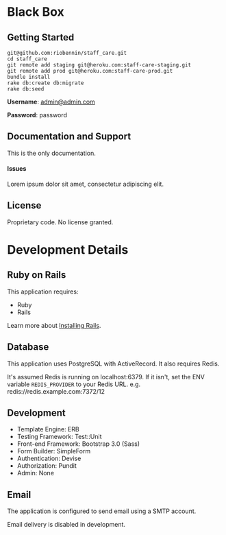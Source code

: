 Black Box
=========

Getting Started
---------------

```
git@github.com:riobennin/staff_care.git
cd staff_care
git remote add staging git@heroku.com:staff-care-staging.git
git remote add prod git@heroku.com:staff-care-prod.git
bundle install
rake db:create db:migrate
rake db:seed
```

**Username**: admin@admin.com

**Password**: password

Documentation and Support
-------------------------

This is the only documentation.

#### Issues

Lorem ipsum dolor sit amet, consectetur adipiscing elit.


License
-------

Proprietary code.  No license granted.


Development Details
===================

Ruby on Rails
-------------

This application requires:

-   Ruby
-   Rails

Learn more about [Installing Rails](http://railsapps.github.io/installing-rails.html).

Database
--------

This application uses PostgreSQL with ActiveRecord.  It also requires Redis.

It's assumed Redis is running on localhost:6379.
If it isn't, set the ENV variable `REDIS_PROVIDER` to your Redis URL.
e.g. redis://redis.example.com:7372/12

Development
-----------

-   Template Engine: ERB
-   Testing Framework: Test::Unit
-   Front-end Framework: Bootstrap 3.0 (Sass)
-   Form Builder: SimpleForm
-   Authentication: Devise
-   Authorization: Pundit
-   Admin: None

Email
-----

The application is configured to send email using a SMTP account.

Email delivery is disabled in development.
